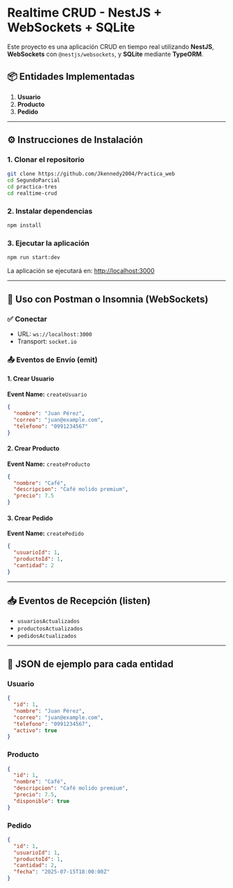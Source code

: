 
# Realtime CRUD - NestJS + WebSockets + SQLite

Este proyecto es una aplicación CRUD en tiempo real utilizando **NestJS**, **WebSockets** con `@nestjs/websockets`, y **SQLite** mediante **TypeORM**.

## 📦 Entidades Implementadas

1. **Usuario**
2. **Producto**
3. **Pedido**

---

## ⚙️ Instrucciones de Instalación

### 1. Clonar el repositorio

```bash
git clone https://github.com/Jkennedy2004/Practica_web
cd SegundoParcial
cd practica-tres
cd realtime-crud
```

### 2. Instalar dependencias

```bash
npm install
```

### 3. Ejecutar la aplicación

```bash
npm run start:dev
```

La aplicación se ejecutará en: [http://localhost:3000](http://localhost:3000)

---

## 🧪 Uso con Postman o Insomnia (WebSockets)

### ✅ Conectar

- URL: `ws://localhost:3000`
- Transport: `socket.io`

### 📤 Eventos de Envío (emit)

#### 1. Crear Usuario

**Event Name:** `createUsuario`

```json
{
  "nombre": "Juan Pérez",
  "correo": "juan@example.com",
  "telefono": "0991234567"
}
```

#### 2. Crear Producto

**Event Name:** `createProducto`

```json
{
  "nombre": "Café",
  "descripcion": "Café molido premium",
  "precio": 7.5
}
```

#### 3. Crear Pedido

**Event Name:** `createPedido`

```json
{
  "usuarioId": 1,
  "productoId": 1,
  "cantidad": 2
}
```

---

## 📥 Eventos de Recepción (listen)

- `usuariosActualizados`
- `productosActualizados`
- `pedidosActualizados`

---

## 🧾 JSON de ejemplo para cada entidad

### Usuario

```json
{
  "id": 1,
  "nombre": "Juan Pérez",
  "correo": "juan@example.com",
  "telefono": "0991234567",
  "activo": true
}
```

### Producto

```json
{
  "id": 1,
  "nombre": "Café",
  "descripcion": "Café molido premium",
  "precio": 7.5,
  "disponible": true
}
```

### Pedido

```json
{
  "id": 1,
  "usuarioId": 1,
  "productoId": 1,
  "cantidad": 2,
  "fecha": "2025-07-15T18:00:00Z"
}
```



